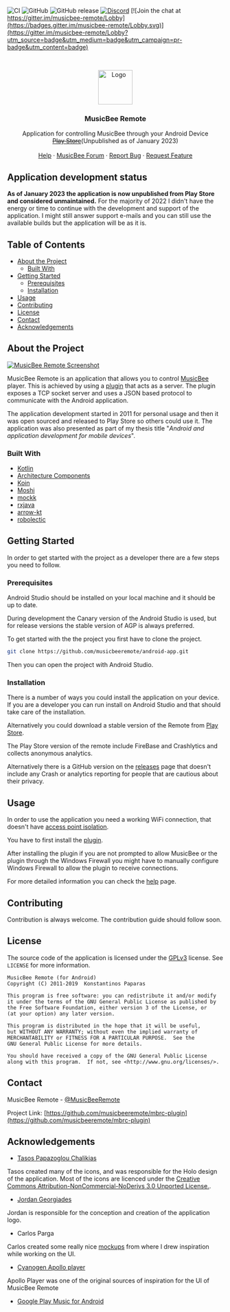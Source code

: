 <!-- Shields -->
![CI](https://github.com/musicbeeremote/android-app/workflows/CI/badge.svg)
![GitHub](https://img.shields.io/github/license/musicbeeremote/android-app.svg)
![GitHub release](https://img.shields.io/github/release/musicbeeremote/android-app.svg)
[![Discord](https://img.shields.io/discord/420977901215678474.svg?style=popout)](https://discordapp.com/invite/rceTb57)
[![Join the chat at https://gitter.im/musicbee-remote/Lobby](https://badges.gitter.im/musicbee-remote/Lobby.svg)](https://gitter.im/musicbee-remote/Lobby?utm_source=badge&utm_medium=badge&utm_campaign=pr-badge&utm_content=badge)

<br/>
<p align="center">
    <a href="https://github.com/musicbeeremote/android-app">
    <img src="logo.png" alt="Logo" width="80"   height="80" />
    </a>

<h3 align="center">MusicBee Remote</h3>
    <p align="center">
        Application for controlling MusicBee through your Android Device 
        <br/>
        <del><a href="https://play.google.com/store/apps/details?id=com.kelsos.mbrc">Play Store</a></del>(Unpublished as of January 2023)
        <br/>
        <br/>
        <a href="https://mbrc.kelsos.net/help/">Help</a>
        ·
        <a href="http://getmusicbee.com/forum/index.php?topic=7221.new;topicseen#new">MusicBee Forum</a>
        ·
        <a href="https://github.com/musicbeeremote/android-app/issues">Report Bug</a>
        ·
        <a href="https://github.com/musicbeeremote/android-app/issues">Request Feature</a>
    </p>
</p>

## Application development status
**As of January 2023 the application is now unpublished from Play Store and considered unmaintained.** For the majority of 2022 I didn't have the energy or time to continue with the development and support of the application. I might still answer support e-mails and you can still use the available builds but the application will be as it is.

<!-- TABLE OF CONTENTS -->
## Table of Contents

* [About the Project](#about-the-project)
  * [Built With](#built-with)
* [Getting Started](#getting-started)
  * [Prerequisites](#prerequisites)
  * [Installation](#installation)
* [Usage](#usage)
* [Contributing](#contributing)
* [License](#license)
* [Contact](#contact)
* [Acknowledgements](#acknowledgements)

## About the Project

[![MusicBee Remote Screenshot][project-screenshot]](https://mbrc.kelsos.net)

MusicBee Remote is an application that allows you to control [MusicBee](http://getmusicbee.com/) player.
This is achieved by using a [plugin](https://github.com/kelsos/mbrc-plugin) that acts as a server.
The plugin exposes a TCP socket server and uses a JSON based protocol to communicate with the Android application.

The application development started in 2011 for personal usage and then it was open sourced and released to Play Store so others could use it. The application was also presented as part of my thesis title "*Android and application development for mobile devices*".

### Built With

* [Kotlin](https://kotlinlang.org/)
* [Architecture Components](https://developer.android.com/topic/libraries/architecture)
* [Koin](https://github.com/InsertKoinIO/koin)
* [Moshi](https://github.com/square/moshi)
* [mockk](https://mockk.io/)
* [rxjava](https://github.com/ReactiveX/RxJava)
* [arrow-kt](https://github.com/arrow-kt/arrow)
* [robolectic](http://robolectric.org/)

## Getting Started

In order to get started with the project as a developer there are a few steps you need to follow.

### Prerequisites

Android Studio should be installed on your local machine and it should be up to date.

During development the Canary version of the Android Studio is used, but for release versions the stable version of AGP is always preferred.

To get started with the the project you first have to clone the project.

```bash
git clone https://github.com/musicbeeremote/android-app.git
```

Then you can open the project with Android Studio.

### Installation

There is a number of ways you could install the application on your device. If you are a developer you can run install on Android Studio and that should take care of the installation.

Alternatively you could download a stable version of the Remote from [Play Store](https://play.google.com/store/apps/details?id=com.kelsos.mbrc).

The Play Store version of the remote include FireBase and Crashlytics and collects anonymous analytics.

Alternatively there is a GitHub version on the [releases](https://github.com/musicbeeremote/android-app/releases) page that doesn't include any Crash or analytics reporting for people that are cautious about their privacy.

## Usage

In order to use the application you need a working WiFi connection, that doesn't have [access point isolation](https://www.howtogeek.com/179089/lock-down-your-wi-fi-network-with-your-routers-wireless-isolation-option/).

You have to first install the [plugin](https://github.com/musicbeeremote/android-app/releases).

After installing the plugin if you are not prompted to allow MusicBee or the plugin through the Windows Firewall you might have to manually configure Windows Firewall to allow the plugin to receive connections.

For more detailed information you can check the [help](https://mbrc.kelsos.net/help/) page.

## Contributing

Contribution is always welcome.
The contribution guide should follow soon.

## License

The source code of the application is licensed under the [GPLv3](https://www.gnu.org/licenses/gpl.html) license. See `LICENSE` for more information.

    MusicBee Remote (for Android)
    Copyright (C) 2011-2019  Konstantinos Paparas

    This program is free software: you can redistribute it and/or modify
    it under the terms of the GNU General Public License as published by
    the Free Software Foundation, either version 3 of the License, or
    (at your option) any later version.

    This program is distributed in the hope that it will be useful,
    but WITHOUT ANY WARRANTY; without even the implied warranty of
    MERCHANTABILITY or FITNESS FOR A PARTICULAR PURPOSE.  See the
    GNU General Public License for more details.

    You should have received a copy of the GNU General Public License
    along with this program.  If not, see <http://www.gnu.org/licenses/>.

## Contact

MusicBee Remote - [@MusicBeeRemote](https://twitter.com/musicbeeremote)

Project Link: [https://github.com/musicbeeremote/mbrc-plugin](https://github.com/musicbeeremote/mbrc-plugin)

## Acknowledgements

* [Tasos Papazoglou Chalikias](https://github.com/sushiperv)

Tasos created many of the icons, and was responsible for the Holo design of the application. Most of the icons are licenced under the [Creative Commons Attribution-NonCommercial-NoDerivs 3.0 Unported License.](https://creativecommons.org/licenses/by-nc-nd/3.0/deed.en_US).

* [Jordan Georgiades](https://www.linkedin.com/in/jordan-georgiadis)

Jordan is responsible for the conception and creation of the application logo.

* Carlos Parga

Carlos created some really nice [mockups](https://groups.google.com/forum/#!topic/musicbee-remote/wgm029yfJnU) from where I drew inspiration while working on the UI.

* [Cyanogen Apollo player](https://github.com/CyanogenMod/android_packages_apps_Apollo)

Apollo Player was one of the original sources of inspiration for the UI of MusicBee Remote

* [Google Play Music for Android](https://play.google.com/store/apps/details?id=com.google.android.music)

[project-screenshot]: https://raw.githubusercontent.com/musicbeeremote/android-app/master/screenshot.png
